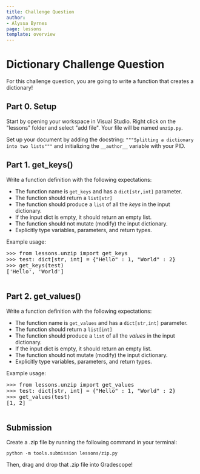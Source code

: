 ```yaml
---
title: Challenge Question 
author:
- Alyssa Byrnes
page: lessons
template: overview
---
```


# Dictionary Challenge Question

For this challenge question, you are going to write a function that creates a dictionary!

## Part 0. Setup

Start by opening your workspace in Visual Studio. Right click on the "lessons" folder and select "add file". Your file will be named `unzip.py`.

Set up your document by adding the docstring:
`"""Splitting a dictionary into two lists"""` and initializing the `__author__` variable with your PID.

## Part 1. get_keys()

Write a function definition with the following expectations:

- The function name is `get_keys` and has a `dict[str,int]` parameter.
- The function should return a `list[str]` 
- The function should produce a `list` of all the *keys* in the input dictionary.
- If the input dict is empty, it should return an empty list.
- The function should not mutate (modify) the input dictionary.
- Explicitly type variables, parameters, and return types. 

Example usage:
<pre>
<div class="terminal">>>> from lessons.unzip import get_keys
>>> test: dict[str, int] = {"Hello" : 1, "World" : 2}
>>> get_keys(test)
['Hello', 'World']
</div>
</pre>



## Part 2. get_values()

Write a function definition with the following expectations:

- The function name is `get_values` and has a `dict[str,int]` parameter.
- The function should return a `list[int]` 
- The function should produce a `list` of all the *values* in the input dictionary.
- If the input dict is empty, it should return an empty list.
- The function should not mutate (modify) the input dictionary.
- Explicitly type variables, parameters, and return types. 

Example usage:
<pre>
<div class="terminal">>>> from lessons.unzip import get_values
>>> test: dict[str, int] = {"Hello" : 1, "World" : 2}
>>> get_values(test)
[1, 2]
</div>
</pre>


## Submission

Create a .zip file by running the following command in your terminal:

```python -m tools.submission lessons/zip.py```

Then, drag and drop that .zip file into Gradescope!

